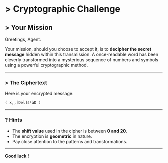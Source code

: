 # > Cryptographic Challenge

## > Your Mission

Greetings, Agent.

Your mission, should you choose to accept it, is to **decipher the secret message** hidden within this transmission. A once-readable word has been cleverly transformed into a mysterious sequence of numbers and symbols using a powerful cryptographic method.

---

### > The Ciphertext

Here is your encrypted message:

```
( x,,[Del]š¹àD )
```

---

### ? Hints

- The **shift value** used in the cipher is between **0 and 20**.
- The encryption is **geometric** in nature.
- Pay close attention to the patterns and transformations.

---

**Good luck !**
